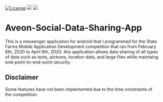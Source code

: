 [![License](https://img.shields.io/badge/License-Apache%202.0-blue.svg)](https://opensource.org/licenses/Apache-2.0)
![](https://tokei.rs/b1/github/JakeB1998/aveon-social-data-sharing-app?category=code)
![](https://tokei.rs/b1/github/JakeB1998/aveon-social-data-sharing-app?category=files)

# Aveon-Social-Data-Sharing-App
This is a messenger application for android that I programmed for the State Farms Mobile Application Development competition that ran from February 6th, 2020 to April 6th, 2020. this application allows data sharing of all types of data such as texts, pictures, location data, and large files 
while maintaing end-point-to-end-point security. 

## Disclaimer

Some features have not been implemented due to the time constraints of the competition.
